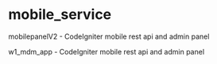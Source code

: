 # mobile_service

mobilepanelV2 - CodeIgniter mobile rest api and admin panel

w1_mdm_app - CodeIgniter mobile rest api and admin panel
